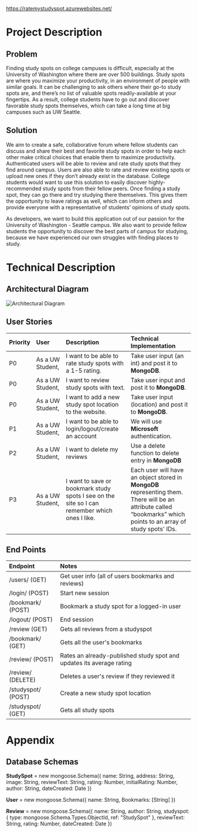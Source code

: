 https://ratemystudyspot.azurewebsites.net/
# Project Description

## Problem
Finding study spots on college campuses is difficult, especially at the University of Washington where there are over 500 buildings. Study spots are where you maximize your productivity, in an environment of people with similar goals. It can be challenging to ask others where their go-to study spots are, and there’s no list of valuable spots readily-available at your fingertips. As a result, college students have to go out and discover favorable study spots themselves, which can take a long time at big campuses such as UW Seattle.

## Solution
We aim to create a safe, collaborative forum where fellow students can discuss and share their best and favorite study spots in order to help each other make critical choices that enable them to maximize productivity. Authenticated users will be able to review and rate study spots that they find around campus. Users are also able to rate and review existing spots or upload new ones if they don’t already exist in the database. College students would want to use this solution to easily discover highly-recommended study spots from their fellow peers. Once finding a study spot, they can go there and try studying there themselves. This gives them the opportunity to leave ratings as well, which can inform others and provide everyone with a representative of students’ opinions of study spots.

As developers, we want to build this application out of our passion for the University of Washington - Seattle campus. We also want to provide fellow students the opportunity to discover the best parts of campus for studying, because we have experienced our own struggles with finding places to study.

# Technical Description

## Architectural Diagram
![Architectural Diagram](Architectural-Diagram.png)

## User Stories
| Priority | User | Description | Technical Implementation |
|:---------|:-----|:------------|:-------------------------|      
| P0       | As a UW Student, | I want to be able to rate study spots with a 1-5 rating. | Take user input (an int) and post it to **MongoDB**.
| P0       | As a UW Student, | I want to review study spots with text.  | Take user input and post it to **MongoDB**.
| P0       | As a UW Student, | I want to add a new study spot location to the website. | Take user input (location) and post it to **MongoDB**.
| P1       | As a UW Student, | I want to be able to login/logout/create an account | We will use **Microsoft** authentication.
| P2       | As a UW Student, | I want to delete my reviews | Use a delete function to delete entry in **MongoDB**
| P3       | As a UW Student, | I want to save or bookmark study spots I see on the site so I can remember which ones I like. | Each user will have an object stored in **MongoDB** representing them. There will be an attribute called “bookmarks” which points to an array of study spots' IDs.

## End Points
| Endpoint | Notes |
|:---------|:------|
|/users/ (GET) | Get user info (all of users bookmarks and reviews) |
|/login/ (POST) | Start new session |
|/bookmark/ (POST) | Bookmark a study spot for a logged-in user |
|/logout/ (POST) | End session |
|/review (GET) | Gets all reviews from a studyspot |
|/bookmark/ (GET) | Gets all the user's bookmarks |
|/review/ (POST) | Rates an already-published study spot and updates its average rating |
|/review/ (DELETE) | Deletes a user's review if they reviewed it |
|/studyspot/ (POST) | Create a new study spot location |
|/studyspot/ (GET) | Gets all study spots |

# Appendix
## Database Schemas
**StudySpot** =  new mongoose.Schema({
    name: String,
	address: String,
	image: String,
	reviewText: String,
	rating: Number,
	initialRating: Number,
	author: String,
	dateCreated: Date
})


**User** = new mongoose.Schema({
	name: String,
	Bookmarks: [String]
})

**Review** = new mongoose.Schema({
	name: String,
	author: String, 
	studyspot: { type: mongoose.Schema.Types.ObjectId, ref: "StudySpot" },
	reviewText: String,
	rating: Number,
	dateCreated: Date
})


